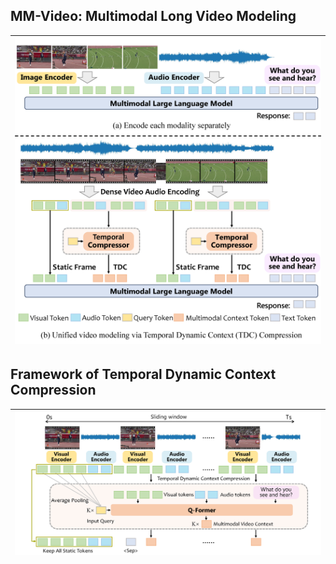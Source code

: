## MM-Video: Multimodal Long Video Modeling

| <div align="center"> <img src="./images/teaser.png" alt="MM-Video" width="600"></div> |
|:--:|
## Framework of Temporal Dynamic Context Compression

| ![TDC](./images/framework.png) |
|:--:|